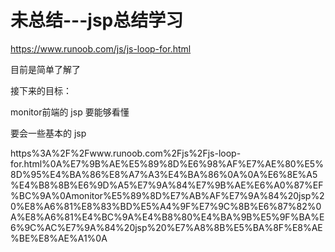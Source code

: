 # 未总结---jsp总结学习

https://www.runoob.com/js/js-loop-for.html

目前是简单了解了

接下来的目标：

monitor前端的 jsp 要能够看懂

要会一些基本的 jsp

https%3A%2F%2Fwww.runoob.com%2Fjs%2Fjs-loop-for.html%0A%E7%9B%AE%E5%89%8D%E6%98%AF%E7%AE%80%E5%8D%95%E4%BA%86%E8%A7%A3%E4%BA%86%0A%0A%E6%8E%A5%E4%B8%8B%E6%9D%A5%E7%9A%84%E7%9B%AE%E6%A0%87%EF%BC%9A%0Amonitor%E5%89%8D%E7%AB%AF%E7%9A%84%20jsp%20%E8%A6%81%E8%83%BD%E5%A4%9F%E7%9C%8B%E6%87%82%0A%E8%A6%81%E4%BC%9A%E4%B8%80%E4%BA%9B%E5%9F%BA%E6%9C%AC%E7%9A%84%20jsp%20%E7%A8%8B%E5%BA%8F%E8%AE%BE%E8%AE%A1%0A
